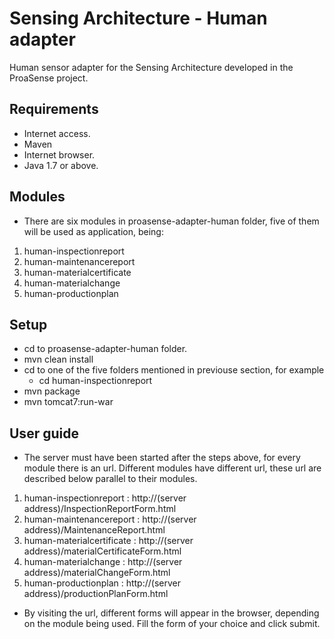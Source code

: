 # Sensing Architecture - Human adapter
Human sensor adapter for the Sensing Architecture developed in the ProaSense project.

## Requirements
* Internet access.
* Maven
* Internet browser.
* Java 1.7 or above.

## Modules
 * There are six modules in proasense-adapter-human folder, five of them will be used as application, being:
 1. human-inspectionreport
 2. human-maintenancereport
 3. human-materialcertificate
 4. human-materialchange
 5. human-productionplan

## Setup
* cd to proasense-adapter-human folder.
* mvn clean install
* cd to one of the five folders mentioned in previouse section, for example 
  * cd human-inspectionreport
* mvn package
* mvn tomcat7:run-war

## User guide
* The server must have been started after the steps above, for every module there is an url. Different modules have different
  url, these url are described below parallel to their modules.
 1. human-inspectionreport    : http://(server address)/InspectionReportForm.html
 2. human-maintenancereport   : http://(server address)/MaintenanceReport.html
 3. human-materialcertificate : http://(server address)/materialCertificateForm.html
 4. human-materialchange      : http://(server address)/materialChangeForm.html
 5. human-productionplan      : http://(server address)/productionPlanForm.html
* By visiting the url, different forms will appear in the browser, depending on the module being used. Fill the form of your  choice and click submit. 
